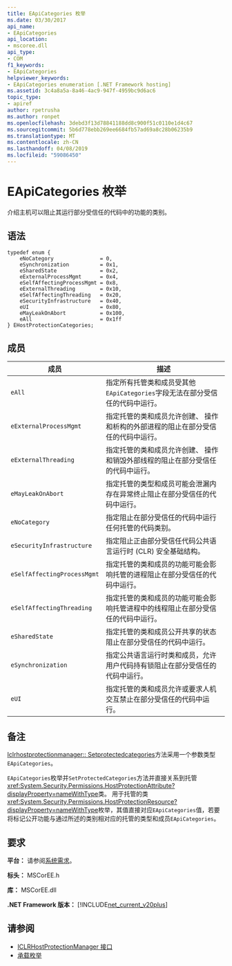 ```yaml
---
title: EApiCategories 枚举
ms.date: 03/30/2017
api_name:
- EApiCategories
api_location:
- mscoree.dll
api_type:
- COM
f1_keywords:
- EApiCategories
helpviewer_keywords:
- EApiCategories enumeration [.NET Framework hosting]
ms.assetid: 3c4a8a5a-8a46-4ac9-947f-4959bc9d6ac6
topic_type:
- apiref
author: rpetrusha
ms.author: ronpet
ms.openlocfilehash: 3debd3f13d78841188dd8c900f51c0110e1d4c67
ms.sourcegitcommit: 5b6d778ebb269ee6684fb57ad69a8c28b06235b9
ms.translationtype: MT
ms.contentlocale: zh-CN
ms.lasthandoff: 04/08/2019
ms.locfileid: "59086450"
---
```

# <a name="eapicategories-enumeration"></a>EApiCategories 枚举
介绍主机可以阻止其运行部分受信任的代码中的功能的类别。  
  
## <a name="syntax"></a>语法  
  
```  
typedef enum {  
    eNoCategory               = 0,  
    eSynchronization          = 0x1,  
    eSharedState              = 0x2,  
    eExternalProcessMgmt      = 0x4,  
    eSelfAffectingProcessMgmt = 0x8,  
    eExternalThreading        = 0x10,  
    eSelfAffectingThreading   = 0x20,  
    eSecurityInfrastructure   = 0x40,  
    eUI                       = 0x80,  
    eMayLeakOnAbort           = 0x100,  
    eAll                      = 0x1ff  
} EHostProtectionCategories;  
```  
  
## <a name="members"></a>成员  
  
|成员|描述|  
|------------|-----------------|  
|`eAll`|指定所有托管类和成员受其他`EApiCategories`字段无法在部分受信任的代码中运行。|  
|`eExternalProcessMgmt`|指定托管的类和成员允许创建、 操作和析构的外部进程的阻止在部分受信任的代码中运行。|  
|`eExternalThreading`|指定托管的类和成员允许创建、 操作和销毁外部线程的阻止在部分受信任的代码中运行。|  
|`eMayLeakOnAbort`|指定托管的类型和成员可能会泄漏内存在异常终止阻止在部分受信任的代码中运行。|  
|`eNoCategory`|指定阻止在部分受信任的代码中运行任何托管的代码类别。|  
|`eSecurityInfrastructure`|指定阻止正由部分受信任代码公共语言运行时 (CLR) 安全基础结构。|  
|`eSelfAffectingProcessMgmt`|指定托管的类和成员的功能可能会影响托管的进程阻止在部分受信任的代码中运行。|  
|`eSelfAffectingThreading`|指定托管的类和成员的功能可能会影响托管进程中的线程阻止在部分受信任的代码中运行。|  
|`eSharedState`|指定托管的类和成员公开共享的状态阻止在部分受信任的代码中运行。|  
|`eSynchronization`|指定公共语言运行时类和成员，允许用户代码持有锁阻止在部分受信任的代码中运行。|  
|`eUI`|指定托管的类和成员允许或要求人机交互禁止在部分受信任的代码中运行。|  
  
## <a name="remarks"></a>备注  
 [Iclrhostprotectionmanager:: Setprotectedcategories](../../../../docs/framework/unmanaged-api/hosting/iclrhostprotectionmanager-setprotectedcategories-method.md)方法采用一个参数类型`EApiCategories`。  
  
 `EApiCategories`枚举并`SetProtectedCategories`方法并直接关系到托管<xref:System.Security.Permissions.HostProtectionAttribute?displayProperty=nameWithType>类。 用于托管的类<xref:System.Security.Permissions.HostProtectionResource?displayProperty=nameWithType>枚举，其值直接对应`EApiCategories`值，若要将标记公开功能与通过所述的类别相对应的托管的类型和成员`EApiCategories`。  
  
## <a name="requirements"></a>要求  
 **平台：** 请参阅[系统需求](../../../../docs/framework/get-started/system-requirements.md)。  
  
 **标头：** MSCorEE.h  
  
 **库：** MSCorEE.dll  
  
 **.NET Framework 版本：** [!INCLUDE[net_current_v20plus](../../../../includes/net-current-v20plus-md.md)]  
  
## <a name="see-also"></a>请参阅

- [ICLRHostProtectionManager 接口](../../../../docs/framework/unmanaged-api/hosting/iclrhostprotectionmanager-interface.md)
- [承载枚举](../../../../docs/framework/unmanaged-api/hosting/hosting-enumerations.md)
